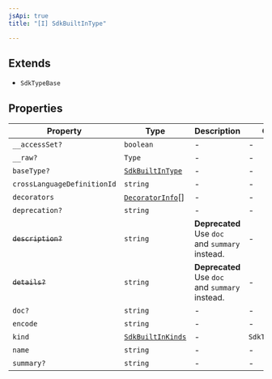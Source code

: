 ```yaml
---
jsApi: true
title: "[I] SdkBuiltInType"

---
```

## Extends

- `SdkTypeBase`

## Properties

| Property | Type | Description | Overrides | Inherited from |
| ------ | ------ | ------ | ------ | ------ |
| `__accessSet?` | `boolean` | - | - | `SdkTypeBase.__accessSet` |
| `__raw?` | `Type` | - | - | `SdkTypeBase.__raw` |
| `baseType?` | [`SdkBuiltInType`](SdkBuiltInType.md) | - | - | - |
| `crossLanguageDefinitionId` | `string` | - | - | - |
| `decorators` | [`DecoratorInfo`](DecoratorInfo.md)[] | - | - | `SdkTypeBase.decorators` |
| `deprecation?` | `string` | - | - | `SdkTypeBase.deprecation` |
| ~~`description?`~~ | `string` | **Deprecated** Use `doc` and `summary` instead. | - | `SdkTypeBase.description` |
| ~~`details?`~~ | `string` | **Deprecated** Use `doc` and `summary` instead. | - | `SdkTypeBase.details` |
| `doc?` | `string` | - | - | `SdkTypeBase.doc` |
| `encode` | `string` | - | - | - |
| `kind` | [`SdkBuiltInKinds`](../type-aliases/SdkBuiltInKinds.md) | - | `SdkTypeBase.kind` | - |
| `name` | `string` | - | - | - |
| `summary?` | `string` | - | - | `SdkTypeBase.summary` |
